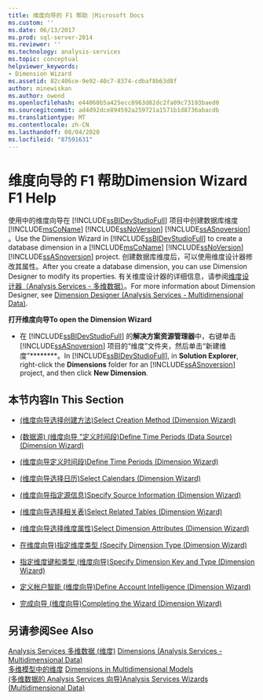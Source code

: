 ```yaml
---
title: 维度向导的 F1 帮助 |Microsoft Docs
ms.custom: ''
ms.date: 06/13/2017
ms.prod: sql-server-2014
ms.reviewer: ''
ms.technology: analysis-services
ms.topic: conceptual
helpviewer_keywords:
- Dimension Wizard
ms.assetid: 82c406ce-9e92-40c7-8374-cdbaf8b63d8f
author: minewiskan
ms.author: owend
ms.openlocfilehash: e44060b5a425ecc8963d82dc2fa09c73193baed0
ms.sourcegitcommit: ad4d92dce894592a259721a1571b1d8736abacdb
ms.translationtype: MT
ms.contentlocale: zh-CN
ms.lasthandoff: 08/04/2020
ms.locfileid: "87591631"
---
```

# <a name="dimension-wizard-f1-help"></a><span data-ttu-id="93533-102">维度向导的 F1 帮助</span><span class="sxs-lookup"><span data-stu-id="93533-102">Dimension Wizard F1 Help</span></span>
  <span data-ttu-id="93533-103">使用中的维度向导在 [!INCLUDE[ssBIDevStudioFull](../includes/ssbidevstudiofull-md.md)] 项目中创建数据库维度 [!INCLUDE[msCoName](../includes/msconame-md.md)] [!INCLUDE[ssNoVersion](../includes/ssnoversion-md.md)] [!INCLUDE[ssASnoversion](../includes/ssasnoversion-md.md)] 。</span><span class="sxs-lookup"><span data-stu-id="93533-103">Use the Dimension Wizard in [!INCLUDE[ssBIDevStudioFull](../includes/ssbidevstudiofull-md.md)] to create a database dimension in a [!INCLUDE[msCoName](../includes/msconame-md.md)] [!INCLUDE[ssNoVersion](../includes/ssnoversion-md.md)] [!INCLUDE[ssASnoversion](../includes/ssasnoversion-md.md)] project.</span></span> <span data-ttu-id="93533-104">创建数据库维度后，可以使用维度设计器修改其属性。</span><span class="sxs-lookup"><span data-stu-id="93533-104">After you create a database dimension, you can use Dimension Designer to modify its properties.</span></span> <span data-ttu-id="93533-105">有关维度设计器的详细信息，请参阅[维度设计器（Analysis Services - 多维数据）](dimension-designer-analysis-services-multidimensional-data.md)。</span><span class="sxs-lookup"><span data-stu-id="93533-105">For more information about Dimension Designer, see [Dimension Designer &#40;Analysis Services - Multidimensional Data&#41;](dimension-designer-analysis-services-multidimensional-data.md).</span></span>  
  
 <span data-ttu-id="93533-106">**打开维度向导**</span><span class="sxs-lookup"><span data-stu-id="93533-106">**To open the Dimension Wizard**</span></span>  
  
-   <span data-ttu-id="93533-107">在 [!INCLUDE[ssBIDevStudioFull](../includes/ssbidevstudiofull-md.md)] 的**解决方案资源管理器**中，右键单击 [!INCLUDE[ssASnoversion](../includes/ssasnoversion-md.md)] 项目的“维度”文件夹，然后单击“新建维度”\*\*\*\*\*\*\*\*。</span><span class="sxs-lookup"><span data-stu-id="93533-107">In [!INCLUDE[ssBIDevStudioFull](../includes/ssbidevstudiofull-md.md)], in **Solution Explorer**, right-click the **Dimensions** folder for an [!INCLUDE[ssASnoversion](../includes/ssasnoversion-md.md)] project, and then click **New Dimension**.</span></span>  
  
## <a name="in-this-section"></a><span data-ttu-id="93533-108">本节内容</span><span class="sxs-lookup"><span data-stu-id="93533-108">In This Section</span></span>  
  
-   [<span data-ttu-id="93533-109">&#40;维度向导选择创建方法&#41;</span><span class="sxs-lookup"><span data-stu-id="93533-109">Select Creation Method &#40;Dimension Wizard&#41;</span></span>](select-creation-method-dimension-wizard.md)  
  
-   [<span data-ttu-id="93533-110">&#40;数据源&#41; &#40;维度向导 "定义时间段&#41;</span><span class="sxs-lookup"><span data-stu-id="93533-110">Define Time Periods &#40;Data Source&#41; &#40;Dimension Wizard&#41;</span></span>](define-time-periods-data-source-dimension-wizard.md)  
  
-   [<span data-ttu-id="93533-111">&#40;维度向导定义时间段&#41;</span><span class="sxs-lookup"><span data-stu-id="93533-111">Define Time Periods &#40;Dimension Wizard&#41;</span></span>](define-time-periods-dimension-wizard.md)  
  
-   [<span data-ttu-id="93533-112">&#40;维度向导选择日历&#41;</span><span class="sxs-lookup"><span data-stu-id="93533-112">Select Calendars &#40;Dimension Wizard&#41;</span></span>](select-calendars-dimension-wizard.md)  
  
-   [<span data-ttu-id="93533-113">&#40;维度向导指定源信息&#41;</span><span class="sxs-lookup"><span data-stu-id="93533-113">Specify Source Information &#40;Dimension Wizard&#41;</span></span>](specify-source-information-dimension-wizard.md)  
  
-   [<span data-ttu-id="93533-114">&#40;维度向导选择相关表&#41;</span><span class="sxs-lookup"><span data-stu-id="93533-114">Select Related Tables &#40;Dimension Wizard&#41;</span></span>](select-related-tables-dimension-wizard.md)  
  
-   [<span data-ttu-id="93533-115">&#40;维度向导选择维度属性&#41;</span><span class="sxs-lookup"><span data-stu-id="93533-115">Select Dimension Attributes &#40;Dimension Wizard&#41;</span></span>](select-dimension-attributes-dimension-wizard.md)  
  
-   [<span data-ttu-id="93533-116">在维度向导&#41;指定维度类型 &#40;</span><span class="sxs-lookup"><span data-stu-id="93533-116">Specify Dimension Type &#40;Dimension Wizard&#41;</span></span>](specify-dimension-type-dimension-wizard.md)  
  
-   [<span data-ttu-id="93533-117">指定维度键和类型 &#40;维度向导&#41;</span><span class="sxs-lookup"><span data-stu-id="93533-117">Specify Dimension Key and Type &#40;Dimension Wizard&#41;</span></span>](specify-dimension-key-and-type-dimension-wizard.md)  
  
-   [<span data-ttu-id="93533-118">定义帐户智能 &#40;维度向导&#41;</span><span class="sxs-lookup"><span data-stu-id="93533-118">Define Account Intelligence &#40;Dimension Wizard&#41;</span></span>](define-account-intelligence-dimension-wizard.md)  
  
-   [<span data-ttu-id="93533-119">完成向导 &#40;维度向导&#41;</span><span class="sxs-lookup"><span data-stu-id="93533-119">Completing the Wizard &#40;Dimension Wizard&#41;</span></span>](completing-the-wizard-dimension-wizard.md)  
  
## <a name="see-also"></a><span data-ttu-id="93533-120">另请参阅</span><span class="sxs-lookup"><span data-stu-id="93533-120">See Also</span></span>  
 <span data-ttu-id="93533-121">[Analysis Services 多维数据 &#40;维度&#41;](multidimensional-models-olap-logical-dimension-objects/dimensions-analysis-services-multidimensional-data.md) </span><span class="sxs-lookup"><span data-stu-id="93533-121">[Dimensions &#40;Analysis Services - Multidimensional Data&#41;](multidimensional-models-olap-logical-dimension-objects/dimensions-analysis-services-multidimensional-data.md) </span></span>  
 <span data-ttu-id="93533-122">[多维模型中的维度](multidimensional-models/dimensions-in-multidimensional-models.md) </span><span class="sxs-lookup"><span data-stu-id="93533-122">[Dimensions in Multidimensional Models](multidimensional-models/dimensions-in-multidimensional-models.md) </span></span>  
 [<span data-ttu-id="93533-123">&#40;多维数据的 Analysis Services 向导&#41;</span><span class="sxs-lookup"><span data-stu-id="93533-123">Analysis Services Wizards &#40;Multidimensional Data&#41;</span></span>](analysis-services-wizards-multidimensional-data.md)  
  
  
